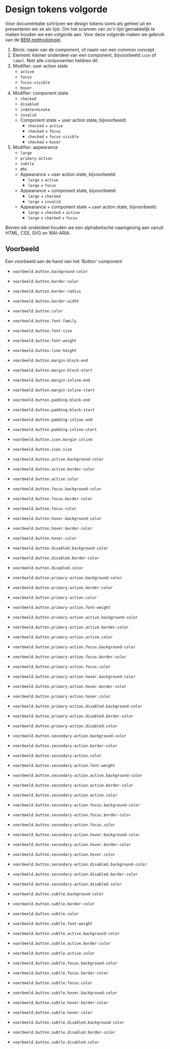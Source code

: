 # Design tokens volgorde

Voor documentatie schrijven we design tokens soms als geheel uit en presenteren we ze als lijst. Om het scannen van zo'n lijst gemakkelijk te maken houden we een volgorde aan. Voor deze volgorde maken we gebruik van de [BEM methodologie](https://getbem.com/).

1. Block: naam van de component, of naam van een common concept.
2. Element: kleiner onderdeel van een component, bijvoorbeeld `icon` of `label`. Niet alle componenten hebben dit.
3. Modifier: user action state
   - `active`
   - `focus`
   - `focus-visible`
   - `hover`
4. Modifier: component state
   - `checked`
   - `disabled`
   - `indeterminate`
   - `invalid`
   - Component state + user action state, bijvoorbeeld:
     - `checked` + `active`
     - `checked` + `focus`
     - `checked` + `focus-visible`
     - `checked` + `hover`
5. Modifier: appearance
   - `large`
   - `primary-action`
   - `subtle`
   - etc.
   - Appearance + user action state, bijvoorbeeld:
     - `large` + `active`
     - `large` + `focus`
   - Appearance + component state, bijvoorbeeld:
     - `large` + `checked`
     - `large` + `invalid`
   - Appearance + component state + user action state, bijvoorbeeld:
     - `large` + `checked` + `active`
     - `large` + `checked` + `focus`

Binnen elk onderdeel houden we een alphabetische naamgeving aan vanuit HTML, CSS, SVG en WAI-ARIA.

## Voorbeeld

Een voorbeeld aan de hand van het 'Button' component

- `voorbeeld.button.background-color`
- `voorbeeld.button.border-color`
- `voorbeeld.button.border-radius`
- `voorbeeld.button.border-width`
- `voorbeeld.button.color`
- `voorbeeld.button.font-family`
- `voorbeeld.button.font-size`
- `voorbeeld.button.font-weight`
- `voorbeeld.button.line-height`
- `voorbeeld.button.margin-block-end`
- `voorbeeld.button.margin-block-start`
- `voorbeeld.button.margin-inline-end`
- `voorbeeld.button.margin-inline-start`
- `voorbeeld.button.padding-block-end`
- `voorbeeld.button.padding-block-start`
- `voorbeeld.button.padding-inline-end`
- `voorbeeld.button.padding-inline-start`

- `voorbeeld.button.icon.margin-inline`
- `voorbeeld.button.icon.size`

- `voorbeeld.button.active.background-color`
- `voorbeeld.button.active.border-color`
- `voorbeeld.button.active.color`
- `voorbeeld.button.focus.background-color`
- `voorbeeld.button.focus.border-color`
- `voorbeeld.button.focus.color`
- `voorbeeld.button.hover.background-color`
- `voorbeeld.button.hover.border-color`
- `voorbeeld.button.hover.color`
- `voorbeeld.button.disabled.background-color`
- `voorbeeld.button.disabled.border-color`
- `voorbeeld.button.disabled.color`

- `voorbeeld.button.primary-action.background-color`
- `voorbeeld.button.primary-action.border-color`
- `voorbeeld.button.primary-action.color`
- `voorbeeld.button.primary-action.font-weight`
- `voorbeeld.button.primary-action.active.background-color`
- `voorbeeld.button.primary-action.active.border-color`
- `voorbeeld.button.primary-action.active.color`
- `voorbeeld.button.primary-action.focus.background-color`
- `voorbeeld.button.primary-action.focus.border-color`
- `voorbeeld.button.primary-action.focus.color`
- `voorbeeld.button.primary-action.hover.background-color`
- `voorbeeld.button.primary-action.hover.border-color`
- `voorbeeld.button.primary-action.hover.color`
- `voorbeeld.button.primary-action.disabled.background-color`
- `voorbeeld.button.primary-action.disabled.border-color`
- `voorbeeld.button.primary-action.disabled.color`

- `voorbeeld.button.secondary-action.background-color`
- `voorbeeld.button.secondary-action.border-color`
- `voorbeeld.button.secondary-action.color`
- `voorbeeld.button.secondary-action.font-weight`
- `voorbeeld.button.secondary-action.active.background-color`
- `voorbeeld.button.secondary-action.active.border-color`
- `voorbeeld.button.secondary-action.active.color`
- `voorbeeld.button.secondary-action.focus.background-color`
- `voorbeeld.button.secondary-action.focus.border-color`
- `voorbeeld.button.secondary-action.focus.color`
- `voorbeeld.button.secondary-action.hover.background-color`
- `voorbeeld.button.secondary-action.hover.border-color`
- `voorbeeld.button.secondary-action.hover.color`
- `voorbeeld.button.secondary-action.disabled.background-color`
- `voorbeeld.button.secondary-action.disabled.border-color`
- `voorbeeld.button.secondary-action.disabled.color`

- `voorbeeld.button.subtle.background-color`
- `voorbeeld.button.subtle.border-color`
- `voorbeeld.button.subtle.color`
- `voorbeeld.button.subtle.font-weight`
- `voorbeeld.button.subtle.active.background-color`
- `voorbeeld.button.subtle.active.border-color`
- `voorbeeld.button.subtle.active.color`
- `voorbeeld.button.subtle.focus.background-color`
- `voorbeeld.button.subtle.focus.border-color`
- `voorbeeld.button.subtle.focus.color`
- `voorbeeld.button.subtle.hover.background-color`
- `voorbeeld.button.subtle.hover.border-color`
- `voorbeeld.button.subtle.hover.color`
- `voorbeeld.button.subtle.disabled.background-color`
- `voorbeeld.button.subtle.disabled.border-color`
- `voorbeeld.button.subtle.disabled.color`
